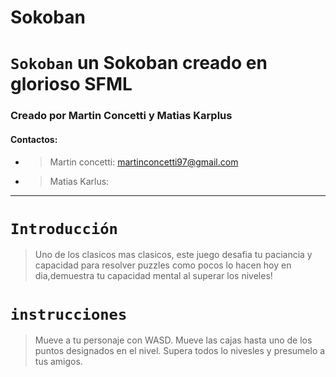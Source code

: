 # Sokoban

# **`Sokoban`** un Sokoban creado en glorioso SFML

### Creado por Martin Concetti y Matias Karplus
#### Contactos: 
* >Martin concetti: martinconcetti97@gmail.com
* >Matias Karlus: 
---
# `Introducción`
> Uno de los clasicos mas clasicos, este juego desafia tu paciancia y capacidad para resolver puzzles como pocos lo hacen hoy en dia,demuestra tu capacidad mental al superar los niveles!

# `instrucciones`
>Mueve a tu personaje con WASD.
>Mueve las cajas hasta uno de los puntos designados en el nivel.
>Supera todos lo nivesles y presumelo a tus amigos.

